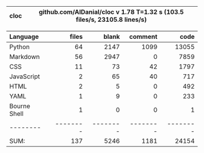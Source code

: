 cloc|github.com/AlDanial/cloc v 1.78  T=1.32 s (103.5 files/s, 23105.8 lines/s)
--- | ---

Language|files|blank|comment|code
:-------|-------:|-------:|-------:|-------:
Python|64|2147|1099|13055
Markdown|56|2947|0|7859
CSS|11|73|42|1797
JavaScript|2|65|40|717
HTML|2|5|0|492
YAML|1|9|0|233
Bourne Shell|1|0|0|1
--------|--------|--------|--------|--------
SUM:|137|5246|1181|24154
